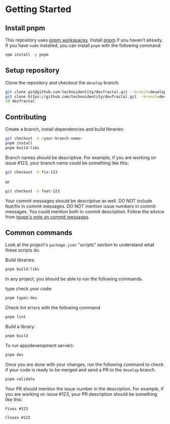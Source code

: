 # Getting Started

## Install pnpm

This repository uses [pnpm workspaces](https://pnpm.io/workspaces). Install
[pnpm](https://pnpm.io/installation) if you haven't already. If you have `node`
installed, you can install `pnpm` with the following command:

```bash
npm install -g pnpm
```

## Setup repository

Clone the repository and checkout the `develop` branch.

```bash
git clone git@github.com:technoidentity/devfractal.git --branch=develop # or
git clone https://github.com/technoidentity/devfractal.git --branch=develop
cd devfractal
```

## Contributing

Create a branch, install dependencies and build libraries:

```bash
git checkout -b <your-branch-name>
pnpm install
pnpm build:libs
```

Branch names should be descriptive. For example, if you are working on issue
#123, your branch name could be something like this:

```bash
git checkout -b fix-123
```

or

```bash
git checkout -b feat-123
```

Your commit messages should be descriptive as well. DO NOT include feat/fix in
commit messages. DO NOT mention issue numbers in commit messages. You could
mention both in commit description. Follow the advice from
[tpope's note on commit messages](https://tbaggery.com/2008/04/19/a-note-about-git-commit-messages.html).

## Common commands

Look at the project's `package.json` "scripts" section to understand what these
scripts do.

Build libraries:

```bash
pnpm build:libs
```

In any project, you should be able to run the following commands.

type check your code:

```bash
pnpm types:dev
```

Check lint errors with the following command

```bash
pnpm lint
```

Build a library:

```bash
pnpm build
```

To run app(development server):

```bash
pnpm dev
```

Once you are done with your changes, run the following command to check if your
code is ready to be merged and send a PR to the `develop` branch.

```bash
pnpm validate
```

Your PR should mention the issue number in the description. For example, if you
are working on issue #123, your PR description should be something like this:

```md
Fixes #123
```

```md
Closes #123
```
